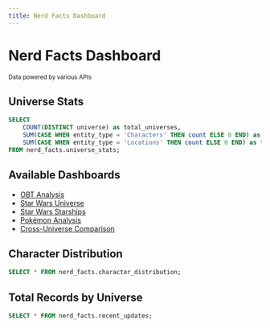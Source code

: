 ```yaml
---
title: Nerd Facts Dashboard
---
```


# Nerd Facts Dashboard

<small>Data powered by various APIs</small>

## Universe Stats

```sql universe_stats
SELECT 
    COUNT(DISTINCT universe) as total_universes,
    SUM(CASE WHEN entity_type = 'Characters' THEN count ELSE 0 END) as total_characters,
    SUM(CASE WHEN entity_type = 'Locations' THEN count ELSE 0 END) as total_locations
FROM nerd_facts.universe_stats;
```

<BigValue 
  data={universe_stats} 
  value=total_universes 
  title="Total Universes" 
/>

<BigValue 
  data={universe_stats} 
  value=total_characters 
  title="Total Characters" 
/>

<BigValue 
  data={universe_stats} 
  title="Total Locations" 
  value=total_locations 
/>

## Available Dashboards

- [OBT Analysis](obt_analysis)
- [Star Wars Universe](star_wars_dashboard)
- [Star Wars Starships](star_wars_starships)
- [Pokémon Analysis](pokemon_dashboard)
- [Cross-Universe Comparison](universe_comparison)

## Character Distribution

```sql character_distribution
SELECT * FROM nerd_facts.character_distribution;
```

<BarChart 
  data={character_distribution} 
  x=universe 
  y=character_count 
  title="Character Distribution by Universe" 
/>

## Total Records by Universe

```sql recent_updates
SELECT * FROM nerd_facts.recent_updates;
```

<BarChart 
  data={recent_updates} 
  x=universe 
  y=total_count 
  title="Total Records by Universe" 
/>
